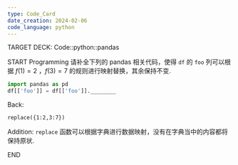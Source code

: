 ```yaml
---
type: Code_Card
date_creation: 2024-02-06
code_language: python
---
```


TARGET DECK: Code::python::pandas

START
Programming
请补全下列的 pandas 相关代码，使得 `df` 的 `foo` 列可以根据 $f(1)=2$ ，$f(3)=7$ 的规则进行映射替换，其余保持不变.
```python
import pandas as pd
df[['foo']] = df[['foo']].________
```
Back: 
```
replace({1:2,3:7})
```
Addition: 
`replace` 函数可以根据字典进行数据映射，没有在字典当中的内容都将保持原状.
<!--ID: 1707231304992-->
END